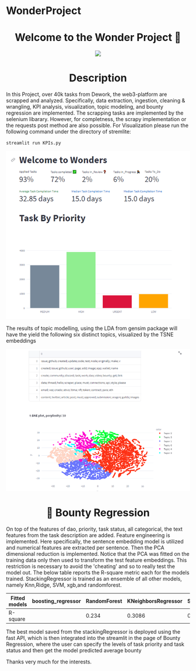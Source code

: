 # WonderProject
<h1 align="center">Welcome to the Wonder Project 👋</h1>
<p align="center">
  <img src="https://dework.xyz/board.jpeg" />
</p>
<h1 align="center"> Description </h1>
In this Project, over 40k tasks from Dework, the web3-platform are scrapped and analyzed. Specifically, data extraction, ingestion, cleaning & wrangling, KPI analysis, visualization, topic modeling, and bounty regression are implemented. The scrapping tasks are implemented by the selenium libarary. However, for completness, the scrapy implementation or the requests post method are also possible.
For Visualization please run the following command under the directory of stremlite:

```sh
streamlit run KPIs.py
```
<p align="center">
  <img src="https://github.com/x2125001/WonderProject/blob/1070631df9a564a6f674a655367716b484226610/pp.png" />
</p>

The results of topic modelling, using the LDA from gensim package will have the yield the following six distinct topics, visualized by the TSNE embeddings 
<p align="center">
  <img src="https://github.com/x2125001/WonderProject/blob/93c36db8fa9a284ac16db6278a8c75b5de6669aa/e.PNG" />
</p>

<h1 align="center"> 🚀 Bounty Regression </h1>
On top of the features of dao, priority, task status, all categorical, the text features from the task description are added. Feature engineering is implemented. Here specifically, the sentence embedding model is utilized and numerical features are extracted per sentence. Then the PCA dimensional reduction is implemented. Notice that the PCA was fitted on the training data only then used to transform the test feature embeddings. This restriction is necessary to avoid the 'cheating' and so to really test the model out. 
The below table reports the R-square metric each for the models trained. StackingRegressor is trained as an ensemble of all other models, namely Knn,Ridge, SVM, xgb,and randomforest. 

Fitted models | boosting_regressor | RandomForest | KNeighborsRegressor | StackingRegressor | Ridge | xgb
--- | --- | --- | --- |--- |--- |--- 
R-square |  | 0.234 | 0.3086 | 0.3587 | 0.1540 | 0.2134

The best model saved from the  stackingRegressor is deployed using the fast API, which is then integrated into the streamlit in the page of Bounty Regression, where the user can specify the levels of task priority and task status and then get the model predicted average bounty

Thanks very much for the interests.



